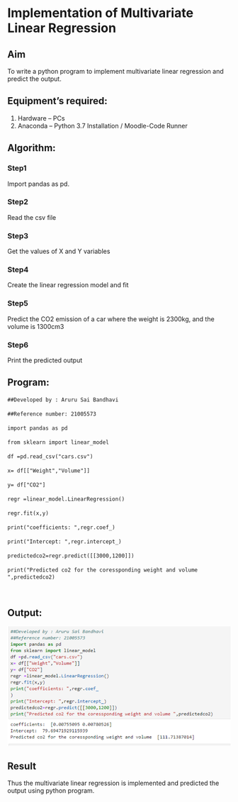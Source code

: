 # Implementation of Multivariate Linear Regression
## Aim
To write a python program to implement multivariate linear regression and predict the output.
## Equipment’s required:
1.	Hardware – PCs
2.	Anaconda – Python 3.7 Installation / Moodle-Code Runner
## Algorithm:
### Step1

Import pandas as pd.

### Step2

Read the csv file

### Step3

Get the values of X and Y variables

### Step4

Create the linear regression model and fit

### Step5

Predict the CO2 emission of a car where the weight is 2300kg, and the volume is 1300cm3

### Step6

Print the predicted output

## Program:
```
##Developed by : Aruru Sai Bandhavi

##Reference number: 21005573

import pandas as pd

from sklearn import linear_model

df =pd.read_csv("cars.csv")

x= df[["Weight","Volume"]]

y= df["CO2"]

regr =linear_model.LinearRegression()

regr.fit(x,y)

print("coefficients: ",regr.coef_)

print("Intercept: ",regr.intercept_)

predictedco2=regr.predict([[3000,1200]])

print("Predicted co2 for the coressponding weight and volume ",predictedco2)



```
## Output:


![output](https://github.com/Saibandhavi75/Multivariate-Linear-Regression/blob/master/new.PNG?raw=true)

## Result
Thus the multivariate linear regression is implemented and predicted the output using python program.
